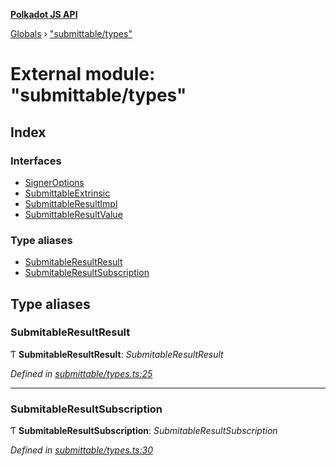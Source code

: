 **[Polkadot JS API](../README.md)**

[Globals](../globals.md) › [&quot;submittable/types&quot;](_submittable_types_.md)

# External module: "submittable/types"

## Index

### Interfaces

* [SignerOptions](../interfaces/_submittable_types_.signeroptions.md)
* [SubmittableExtrinsic](../interfaces/_submittable_types_.submittableextrinsic.md)
* [SubmittableResultImpl](../interfaces/_submittable_types_.submittableresultimpl.md)
* [SubmittableResultValue](../interfaces/_submittable_types_.submittableresultvalue.md)

### Type aliases

* [SubmitableResultResult](_submittable_types_.md#submitableresultresult)
* [SubmitableResultSubscription](_submittable_types_.md#submitableresultsubscription)

## Type aliases

###  SubmitableResultResult

Ƭ **SubmitableResultResult**: *SubmitableResultResult<ApiType>*

*Defined in [submittable/types.ts:25](https://github.com/polkadot-js/api/blob/68a3b18/packages/api/src/submittable/types.ts#L25)*

___

###  SubmitableResultSubscription

Ƭ **SubmitableResultSubscription**: *SubmitableResultSubscription<ApiType>*

*Defined in [submittable/types.ts:30](https://github.com/polkadot-js/api/blob/68a3b18/packages/api/src/submittable/types.ts#L30)*